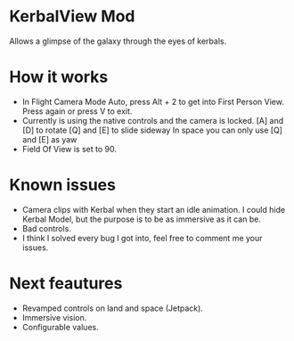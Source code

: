 # KerbalView Mod
Allows a glimpse of the galaxy through the eyes of kerbals.

# How it works
- In Flight Camera Mode Auto, press Alt + 2 to get into First Person View. Press again or press V to exit.
- Currently is using the native controls and the camera is locked.
    [A] and [D] to rotate
    [Q] and [E] to slide sideway
    In space you can only use [Q] and [E] as yaw
- Field Of View is set to 90.

# Known issues
- Camera clips with Kerbal when they start an idle animation. I could hide Kerbal Model, but the purpose is to be as immersive as it can be.
- Bad controls.
- I think I solved every bug I got into, feel free to comment me your issues.

# Next feautures
- Revamped controls on land and space (Jetpack).
- Immersive vision.
- Configurable values.




